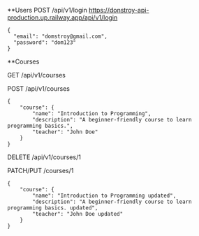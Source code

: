 \*\*Users
POST /api/v1/login
https://donstroy-api-production.up.railway.app/api/v1/login

```
{
  "email": "domstroy@gmail.com",
  "password": "dom123"
}
```

\*\*Courses

GET /api/v1/courses

POST /api/v1/courses

```
{
    "course": {
        "name": "Introduction to Programming",
        "description": "A beginner-friendly course to learn programming basics.",
        "teacher": "John Doe"
    }
}
```

DELETE /api/v1/courses/1

PATCH/PUT /courses/1

```
{
    "course": {
        "name": "Introduction to Programming updated",
        "description": "A beginner-friendly course to learn programming basics. updated",
        "teacher": "John Doe updated"
    }
}
```
